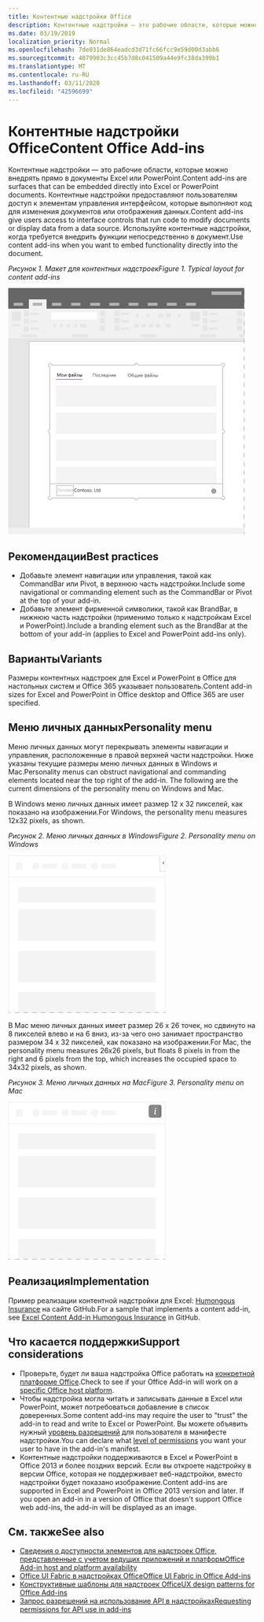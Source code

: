 ```yaml
---
title: Контентные надстройки Office
description: Контентные надстройки — это рабочие области, которые можно внедрять прямо в документы Excel или PowerPoint, что предоставляет пользователям доступ к элементам управления интерфейсом, которые выполняют код для изменения документов или отображения данных.
ms.date: 03/19/2019
localization_priority: Normal
ms.openlocfilehash: 7de031de864eadcd3d71fc66fcc9e59d00d3abb6
ms.sourcegitcommit: 4079903c3cc45b7d8c041509a44e9fc38da399b1
ms.translationtype: MT
ms.contentlocale: ru-RU
ms.lasthandoff: 03/11/2020
ms.locfileid: "42596699"
---
```

# <a name="content-office-add-ins"></a><span data-ttu-id="55e9b-103">Контентные надстройки Office</span><span class="sxs-lookup"><span data-stu-id="55e9b-103">Content Office Add-ins</span></span>

<span data-ttu-id="55e9b-104">Контентные надстройки — это рабочие области, которые можно внедрять прямо в документы Excel или PowerPoint.</span><span class="sxs-lookup"><span data-stu-id="55e9b-104">Content add-ins are surfaces that can be embedded directly into Excel or PowerPoint documents.</span></span> <span data-ttu-id="55e9b-105">Контентные надстройки предоставляют пользователям доступ к элементам управления интерфейсом, которые выполняют код для изменения документов или отображения данных.</span><span class="sxs-lookup"><span data-stu-id="55e9b-105">Content add-ins give users access to interface controls that run code to modify documents or display data from a data source.</span></span> <span data-ttu-id="55e9b-106">Используйте контентные надстройки, когда требуется внедрить функции непосредственно в документ.</span><span class="sxs-lookup"><span data-stu-id="55e9b-106">Use content add-ins when you want to embed functionality directly into the document.</span></span>  

<span data-ttu-id="55e9b-107">*Рисунок 1. Макет для контентных надстроек*</span><span class="sxs-lookup"><span data-stu-id="55e9b-107">*Figure 1. Typical layout for content add-ins*</span></span>

![Изображение, на котором показан типичный макет контентной надстройки.](../images/overview-with-app-content.png)

## <a name="best-practices"></a><span data-ttu-id="55e9b-109">Рекомендации</span><span class="sxs-lookup"><span data-stu-id="55e9b-109">Best practices</span></span>

- <span data-ttu-id="55e9b-110">Добавьте элемент навигации или управления, такой как CommandBar или Pivot, в верхнюю часть надстройки.</span><span class="sxs-lookup"><span data-stu-id="55e9b-110">Include some navigational or commanding element such as the CommandBar or Pivot at the top of your add-in.</span></span>
- <span data-ttu-id="55e9b-111">Добавьте элемент фирменной символики, такой как BrandBar, в нижнюю часть надстройки (применимо только к надстройкам Excel и PowerPoint).</span><span class="sxs-lookup"><span data-stu-id="55e9b-111">Include a branding element such as the BrandBar at the bottom of your add-in (applies to Excel and PowerPoint add-ins only).</span></span>

## <a name="variants"></a><span data-ttu-id="55e9b-112">Варианты</span><span class="sxs-lookup"><span data-stu-id="55e9b-112">Variants</span></span>

<span data-ttu-id="55e9b-113">Размеры контентных надстроек для Excel и PowerPoint в Office для настольных систем и Office 365 указывает пользователь.</span><span class="sxs-lookup"><span data-stu-id="55e9b-113">Content add-in sizes for Excel and PowerPoint in Office desktop and Office 365 are user specified.</span></span>

## <a name="personality-menu"></a><span data-ttu-id="55e9b-114">Меню личных данных</span><span class="sxs-lookup"><span data-stu-id="55e9b-114">Personality menu</span></span>

<span data-ttu-id="55e9b-p102">Меню личных данных могут перекрывать элементы навигации и управления, расположенные в правой верхней части надстройки. Ниже указаны текущие размеры меню личных данных в Windows и Mac.</span><span class="sxs-lookup"><span data-stu-id="55e9b-p102">Personality menus can obstruct navigational and commanding elements located near the top right of the add-in. The following are the current dimensions of the personality menu on Windows and Mac.</span></span>

<span data-ttu-id="55e9b-117">В Windows меню личных данных имеет размер 12 x 32 пикселей, как показано на изображении.</span><span class="sxs-lookup"><span data-stu-id="55e9b-117">For Windows, the personality menu measures 12x32 pixels, as shown.</span></span>

<span data-ttu-id="55e9b-118">*Рисунок 2. Меню личных данных в Windows*</span><span class="sxs-lookup"><span data-stu-id="55e9b-118">*Figure 2. Personality menu on Windows*</span></span> 

![Изображение меню личных данных на компьютере с Windows](../images/personality-menu-win.png)


<span data-ttu-id="55e9b-120">В Mac меню личных данных имеет размер 26 x 26 точек, но сдвинуто на 8 пикселей влево и на 6 вниз, из-за чего оно занимает пространство размером 34 x 32 пикселей, как показано на изображении.</span><span class="sxs-lookup"><span data-stu-id="55e9b-120">For Mac, the personality menu measures 26x26 pixels, but floats 8 pixels in from the right and 6 pixels from the top, which increases the occupied space to 34x32 pixels, as shown.</span></span>

<span data-ttu-id="55e9b-121">*Рисунок 3. Меню личных данных на Mac*</span><span class="sxs-lookup"><span data-stu-id="55e9b-121">*Figure 3. Personality menu on Mac*</span></span>

![Изображение меню личных данных на компьютере с Mac](../images/personality-menu-mac.png)

## <a name="implementation"></a><span data-ttu-id="55e9b-123">Реализация</span><span class="sxs-lookup"><span data-stu-id="55e9b-123">Implementation</span></span>

<span data-ttu-id="55e9b-124">Пример реализации контентной надстройки для Excel: [Humongous Insurance](https://github.com/OfficeDev/Excel-Content-Add-in-Humongous-Insurance) на сайте GitHub.</span><span class="sxs-lookup"><span data-stu-id="55e9b-124">For a sample that implements a content add-in, see [Excel Content Add-in Humongous Insurance](https://github.com/OfficeDev/Excel-Content-Add-in-Humongous-Insurance) in GitHub.</span></span>

## <a name="support-considerations"></a><span data-ttu-id="55e9b-125">Что касается поддержки</span><span class="sxs-lookup"><span data-stu-id="55e9b-125">Support considerations</span></span>

- <span data-ttu-id="55e9b-126">Проверьте, будет ли ваша надстройка Office работать на [конкретной платформе Office](../overview/office-add-in-availability.md).</span><span class="sxs-lookup"><span data-stu-id="55e9b-126">Check to see if your Office Add-in will work on a [specific Office host platform](../overview/office-add-in-availability.md).</span></span>
- <span data-ttu-id="55e9b-127">Чтобы надстройка могла читать и записывать данные в Excel или PowerPoint, может потребоваться добавление в список доверенных.</span><span class="sxs-lookup"><span data-stu-id="55e9b-127">Some content add-ins may require the user to "trust" the add-in to read and write to Excel or PowerPoint.</span></span> <span data-ttu-id="55e9b-128">Вы можете объявить нужный [уровень разрешений](../develop/requesting-permissions-for-api-use-in-content-and-task-pane-add-ins.md) для пользователя в манифесте надстройки.</span><span class="sxs-lookup"><span data-stu-id="55e9b-128">You can declare what [level of permissions](../develop/requesting-permissions-for-api-use-in-content-and-task-pane-add-ins.md) you want your user to have in the add-in's manifest.</span></span>  
- <span data-ttu-id="55e9b-p104">Контентные надстройки поддерживаются в Excel и PowerPoint в Office 2013 и более поздних версий. Если вы откроете надстройку в версии Office, которая не поддерживает веб-надстройки, вместо надстройки будет показано изображение.</span><span class="sxs-lookup"><span data-stu-id="55e9b-p104">Content add-ins are supported in Excel and PowerPoint in Office 2013 version and later. If you open an add-in in a version of Office that doesn't support Office web add-ins, the add-in will be displayed as an image.</span></span>

## <a name="see-also"></a><span data-ttu-id="55e9b-131">См. также</span><span class="sxs-lookup"><span data-stu-id="55e9b-131">See also</span></span>

- [<span data-ttu-id="55e9b-132">Сведения о доступности элементов для надстроек Office, представленные с учетом ведущих приложений и платформ</span><span class="sxs-lookup"><span data-stu-id="55e9b-132">Office Add-in host and platform availability</span></span>](../overview/office-add-in-availability.md)
- [<span data-ttu-id="55e9b-133">Office UI Fabric в надстройках Office</span><span class="sxs-lookup"><span data-stu-id="55e9b-133">Office UI Fabric in Office Add-ins</span></span>](../design/office-ui-fabric.md)
- [<span data-ttu-id="55e9b-134">Конструктивные шаблоны для надстроек Office</span><span class="sxs-lookup"><span data-stu-id="55e9b-134">UX design patterns for Office Add-ins</span></span>](../design/ux-design-pattern-templates.md)
- [<span data-ttu-id="55e9b-135">Запрос разрешений на использование API в надстройках</span><span class="sxs-lookup"><span data-stu-id="55e9b-135">Requesting permissions for API use in add-ins</span></span>](../develop/requesting-permissions-for-api-use-in-content-and-task-pane-add-ins.md)
